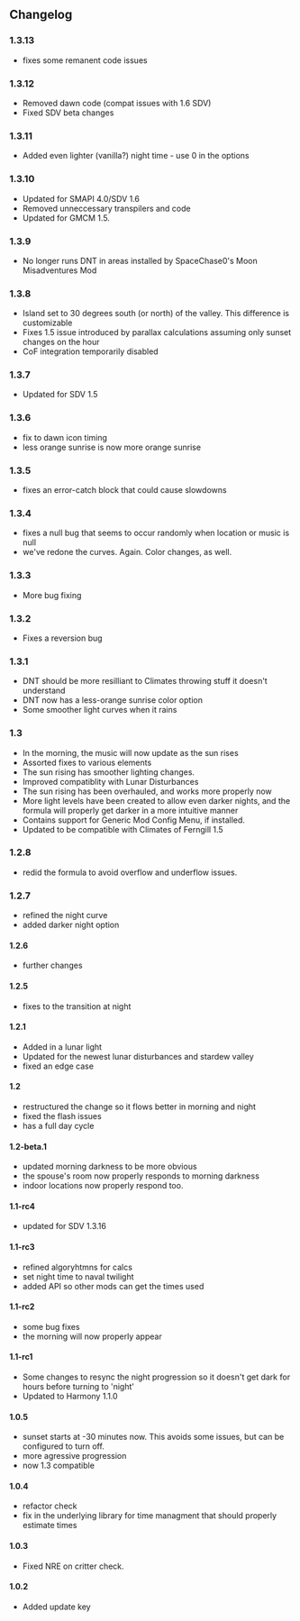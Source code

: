 ## Changelog

### 1.3.13
- fixes some remanent code issues

### 1.3.12
- Removed dawn code (compat issues with 1.6 SDV)
- Fixed SDV beta changes

### 1.3.11
- Added even lighter (vanilla?) night time - use 0 in the options

### 1.3.10
- Updated for SMAPI 4.0/SDV 1.6
- Removed unneccessary transpilers and code
- Updated for GMCM 1.5. 

### 1.3.9
- No longer runs DNT in areas installed by SpaceChase0's Moon Misadventures Mod

### 1.3.8
 - Island set to 30 degrees south (or north) of the valley. This difference is customizable
 - Fixes 1.5 issue introduced by parallax calculations assuming only sunset changes on the hour
 - CoF integration temporarily disabled

### 1.3.7
 - Updated for SDV 1.5

### 1.3.6
 - fix to dawn icon timing
 - less orange sunrise is now more orange sunrise

### 1.3.5
 - fixes an error-catch block that could cause slowdowns

### 1.3.4
 - fixes a null bug that seems to occur randomly when location or music is null
 - we've redone the curves. Again. Color changes, as well.

### 1.3.3
 - More bug fixing

### 1.3.2
 - Fixes a reversion bug

### 1.3.1
 - DNT should be more resilliant to Climates throwing stuff it doesn't understand
 - DNT now has a less-orange sunrise color option
 - Some smoother light curves when it rains
 
### 1.3
 - In the morning, the music will now update as the sun rises
 - Assorted fixes to various elements
 - The sun rising has smoother lighting changes.
 - Improved compatiblity with Lunar Disturbances
 - The sun rising has been overhauled, and works more properly now
 - More light levels have been created to allow even darker nights, and the formula will properly get darker in a more intuitive manner
 - Contains support for Generic Mod Config Menu, if installed.
 - Updated to be compatible with Climates of Ferngill 1.5

### 1.2.8
 - redid the formula to avoid overflow and underflow issues.

### 1.2.7
  - refined the night curve
  - added darker night option 

#### 1.2.6
 - further changes
 
#### 1.2.5
 - fixes to the transition at night

#### 1.2.1
 - Added in a lunar light
 - Updated for the newest lunar disturbances and stardew valley
 - fixed an edge case

#### 1.2 
 - restructured the change so it flows better in morning and night
 - fixed the flash issues
 - has a full day cycle

#### 1.2-beta.1
 - updated morning darkness to be more obvious
 - the spouse's room now properly responds to morning darkness
 - indoor locations now properly respond too.

#### 1.1-rc4
 - updated for SDV 1.3.16

#### 1.1-rc3
 - refined algoryhtmns for calcs
 - set night time to naval twilight
 - added API so other mods can get the times used

#### 1.1-rc2
 - some bug fixes
 - the morning will now properly appear

#### 1.1-rc1
- Some changes to resync the night progression so it doesn't get dark for hours before turning to 'night'
- Updated to Harmony 1.1.0

#### 1.0.5
 - sunset starts at -30 minutes now. This avoids some issues, but can be configured to turn off.
 - more agressive progression
 - now 1.3 compatible

#### 1.0.4
 - refactor check
 - fix in the underlying library for time managment that should properly estimate times

#### 1.0.3
 - Fixed NRE on critter check.

#### 1.0.2
 - Added update key